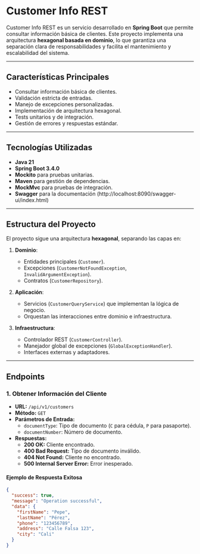 # Customer Info REST

Customer Info REST es un servicio desarrollado en **Spring Boot** que permite consultar información básica de clientes. Este proyecto implementa una arquitectura **hexagonal basada en dominio**, lo que garantiza una separación clara de responsabilidades y facilita el mantenimiento y escalabilidad del sistema.

---

## **Características Principales**
- Consultar información básica de clientes.
- Validación estricta de entradas.
- Manejo de excepciones personalizadas.
- Implementación de arquitectura hexagonal.
- Tests unitarios y de integración.
- Gestión de errores y respuestas estándar.

---

## **Tecnologías Utilizadas**
- **Java 21**
- **Spring Boot 3.4.0**
- **Mockito** para pruebas unitarias.
- **Maven** para gestión de dependencias.
- **MockMvc** para pruebas de integración.
- **Swagger** para la documentación (http://localhost:8090/swagger-ui/index.html)

---

## **Estructura del Proyecto**
El proyecto sigue una arquitectura **hexagonal**, separando las capas en:

1. **Dominio**:
   - Entidades principales (`Customer`).
   - Excepciones (`CustomerNotFoundException`, `InvalidArgumentException`).
   - Contratos (`CustomerRepository`).

2. **Aplicación**:
   - Servicios (`CustomerQueryService`) que implementan la lógica de negocio.
   - Orquestan las interacciones entre dominio e infraestructura.

3. **Infraestructura**:
   - Controlador REST (`CustomerController`).
   - Manejador global de excepciones (`GlobalExceptionHandler`).
   - Interfaces externas y adaptadores.

---

## **Endpoints**
### **1. Obtener Información del Cliente**
- **URL:** `/api/v1/customers`
- **Método:** `GET`
- **Parámetros de Entrada:**
  - `documentType`: Tipo de documento (`C` para cédula, `P` para pasaporte).
  - `documentNumber`: Número de documento.
- **Respuestas:**
  - **200 OK:** Cliente encontrado.
  - **400 Bad Request:** Tipo de documento inválido.
  - **404 Not Found:** Cliente no encontrado.
  - **500 Internal Server Error:** Error inesperado.

#### **Ejemplo de Respuesta Exitosa**
```json
{
  "success": true,
  "message": "Operation successful",
  "data": {
    "firstName": "Pepe",
    "lastName": "Pérez",
    "phone": "123456789",
    "address": "Calle Falsa 123",
    "city": "Cali"
  }
}
